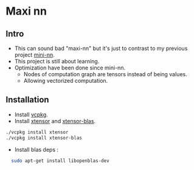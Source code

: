 # Maxi nn

## Intro

- This can sound bad "maxi-nn" but it's just to contrast to my previous project [mini-nn](https://github.com/sacha-renault/mini-nn/).
- This project is still about learning.
- Optimization have been done since mini-nn.
  - Nodes of computation graph are tensors instead of being values.
  - Allowing vectorized computation.

## Installation

- Install [vcpkg](https://github.com/microsoft/vcpkg).
- Install [xtensor](https://github.com/xtensor-stack/xtensor) and [xtensor-blas](https://github.com/xtensor-stack/xtensor-blas).

```sh
./vcpkg install xtensor
./vcpkg install xtensor-blas
```

- Install blas deps :

```sh
  sudo apt-get install libopenblas-dev
```

